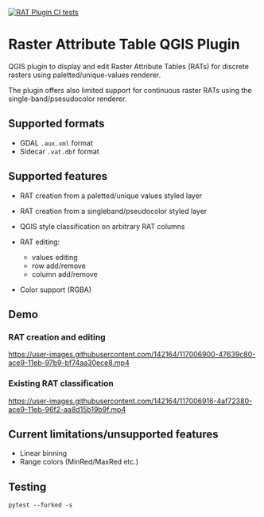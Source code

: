 
[![RAT Plugin CI tests](https://github.com/noaa-ocs-hydrography/qgis-raster-attribute-table-plugin/actions/workflows/python-app.yml/badge.svg?branch=master)](https://github.com/noaa-ocs-hydrography/qgis-raster-attribute-table-plugin/actions/workflows/python-app.yml)

# Raster Attribute Table QGIS Plugin

QGIS plugin to display and edit Raster Attribute Tables (RATs) for discrete rasters using
paletted/unique-values renderer.

The plugin offers also limited support for continuous raster RATs using the single-band/psesudocolor renderer.

## Supported formats

+ GDAL `.aux.xml` format
+ Sidecar `.vat.dbf` format

## Supported features

+ RAT creation from a paletted/unique values styled layer
+ RAT creation from a singleband/pseudocolor styled layer
+ QGIS style classification on arbitrary RAT columns
+ RAT editing:

  - values editing
  - row add/remove
  - column add/remove

+ Color support (RGBA)

## Demo

### RAT creation and editing

https://user-images.githubusercontent.com/142164/117006900-47639c80-ace9-11eb-97b9-bf74aa30ece8.mp4

### Existing RAT classification

https://user-images.githubusercontent.com/142164/117006916-4af72380-ace9-11eb-96f2-aa8d15b19b9f.mp4


## Current limitations/unsupported features

+ Linear binning
+ Range colors (MinRed/MaxRed etc.)

## Testing

```
pytest --forked -s
```
